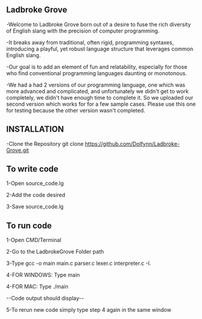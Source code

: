 Ladbroke Grove
-
-Welcome to Ladbroke Grove born out of a desire to fuse the rich diversity of English slang with the precision of computer programming.

-It breaks away from traditional, often rigid, programming syntaxes, introducing a playful, yet robust language structure that leverages common English slang.

-Our goal is to add an element of fun and relatability, especially for those who find conventional programming languages daunting or monotonous.

-We had a had 2 versions of our programming language, one which was more advanced and complicated, and unfortunately we didn't get to work completely, we didn't have enough time to complete it. So we uploaded our second version which works for for a few sample cases. Please use this one for testing because the other version wasn't completed.

INSTALLATION
-
-Clone the Repository
  git clone https://github.com/Dolfynn/Ladbroke-Grove.git


To write code
-
1-Open source_code.lg

2-Add the code desired

3-Save source_code.lg

To run code
-
1-Open CMD/Terminal

2-Go to the LadbrokeGrove Folder path

3-Type gcc -o main main.c parser.c lexer.c interpreter.c -I.

4-FOR WINDOWS: Type main

4-FOR MAC: Type ./main

--Code output should display--

5-To rerun new code simply type step 4 again in the same window

